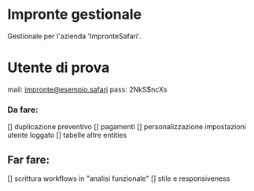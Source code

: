 # Impronte gestionale

Gestionale per l'azienda 'ImpronteSafari'.

# Utente di prova 

mail: impronte@esempio.safari
pass: 2NkS$ncXs

### Da fare: 

[] duplicazione preventivo
[] pagamenti
[] personalizzazione impostazioni utente loggato
[] tabelle altre entities

## Far fare: 

[] scrittura workflows in "analisi funzionale"
[] stile e responsiveness